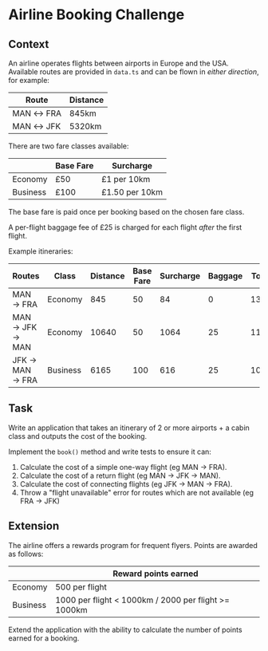 # Airline Booking Challenge

## Context

An airline operates flights between airports in Europe and the USA. Available routes are provided in `data.ts` and can be flown in _either direction_, for example:

| Route     | Distance |
| --------- | -------- |
| MAN ↔ FRA | 845km    |
| MAN ↔ JFK | 5320km   |

There are two fare classes available:

|          | Base Fare | Surcharge      |
| -------- | --------- | -------------- |
| Economy  | £50       | £1 per 10km    |
| Business | £100      | £1.50 per 10km |

The base fare is paid once per booking based on the chosen fare class.

A per-flight baggage fee of £25 is charged for each flight _after_ the first flight.

Example itineraries:

| Routes          | Class    | Distance | Base Fare | Surcharge | Baggage | Total |
| --------------- | -------- | -------- | --------- | --------- | ------- | ----- |
| MAN → FRA       | Economy  | 845      | 50        | 84        | 0       | 134   |
| MAN → JFK → MAN | Economy  | 10640    | 50        | 1064      | 25      | 1139  |
| JFK → MAN → FRA | Business | 6165     | 100       | 616       | 25      | 1049  |

## Task

Write an application that takes an itinerary of 2 or more airports + a cabin class and outputs the cost of the booking.

Implement the `book()` method and write tests to ensure it can:

1. Calculate the cost of a simple one-way flight (eg MAN → FRA).
2. Calculate the cost of a return flight (eg MAN → JFK → MAN).
3. Calculate the cost of connecting flights (eg JFK → MAN → FRA).
4. Throw a "flight unavailable" error for routes which are not available (eg FRA → JFK)

## Extension

The airline offers a rewards program for frequent flyers. Points are awarded as follows:

|          | Reward points earned                                 |
| -------- | ---------------------------------------------------- |
| Economy  | 500 per flight                                       |
| Business | 1000 per flight < 1000km / 2000 per flight >= 1000km |

Extend the application with the ability to calculate the number of points earned for a booking.
